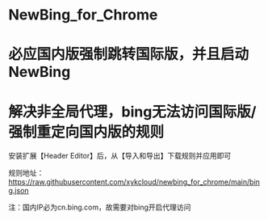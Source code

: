 # NewBing_for_Chrome
# 必应国内版强制跳转国际版，并且启动NewBing
# 解决非全局代理，bing无法访问国际版/强制重定向国内版的规则

安装扩展【Header Editor】后，从【导入和导出】下载规则并应用即可

规则地址：https://raw.githubusercontent.com/xykcloud/newbing_for_chrome/main/bing.json

注：国内IP必为cn.bing.com，故需要对bing开启代理访问
